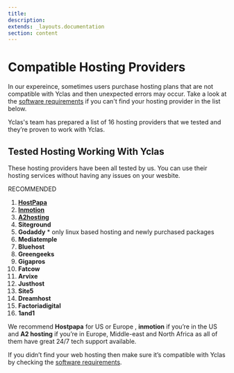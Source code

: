 ```yaml
---
title:
description:
extends: _layouts.documentation
section: content
---
```



# Compatible Hosting Providers

 In our expereince, sometimes users purchase hosting plans that are not compatible with Yclas and then unexpected errors may occur.  Take a look at the [software requirements](yclas-self-hosted-installation-software-requirements) if you can't find your hosting provider in the list below.

Yclas's team has prepared a list of 16 hosting providers that we tested and they’re proven to work with Yclas. 

## Tested Hosting Working With Yclas

These hosting providers have been all tested by us. You can use their hosting services without having any issues on your wesbite.

RECOMMENDED

1.  **[HostPapa](https://yclas.com/hosting-pro)**
2.  **[Inmotion](https://partners.inmotionhosting.com/c/1252522/260033/4222)**
3.  **[A2hosting](https://partners.a2hosting.com/solutions.php?id=4636)**
4.  **Siteground**
5.  **Godaddy** * only linux based hosting and newly purchased packages
6.  **Mediatemple**
7.  **Bluehost**
8.  **Greengeeks**
9.  **Gigapros**
10.  **Fatcow**
11.  **Arvixe**
12.  **Justhost**
13.  **Site5**
14. **Dreamhost**
16.  **Factoriadigital**
17.  **1and1**

We recommend   **Hostpapa**  for US or Europe ,  **inmotion**  if you’re in the US and  **A2 hosting**  if you’re in Europe, Middle-east and North Africa as all of them have great 24/7 tech support available.

If you didn’t find your web hosting then make sure it’s compatible with Yclas by checking the  [software requirements](yclas-self-hosted-installation-software-requirements).
